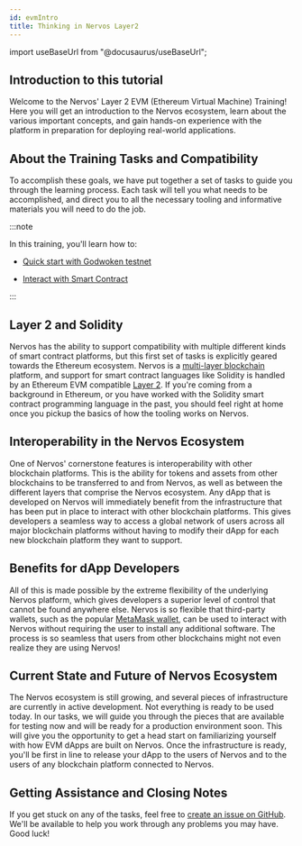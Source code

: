 ```yaml
---
id: evmIntro
title: Thinking in Nervos Layer2
---
```

import useBaseUrl from "@docusaurus/useBaseUrl";

## Introduction to this tutorial

Welcome to the Nervos' Layer 2 EVM (Ethereum Virtual Machine) Training! Here you will get an introduction to the Nervos ecosystem, learn about the various important concepts, and gain hands-on experience with the platform in preparation for deploying real-world applications.

## About the Training Tasks and Compatibility

To accomplish these goals, we have put together a set of tasks to guide you through the learning process. Each task will tell you what needs to be accomplished, and direct you to all the necessary tooling and informative materials you will need to do the job.

:::note

In this training, you'll learn how to:

- [Quick start with Godwoken testnet](/evm_training/evmTask1.md)

- [Interact with Smart Contract](/evm_training/evmTask4.md)

:::

## Layer 2 and Solidity

Nervos has the ability to support compatibility with multiple different kinds of smart contract platforms, but this first set of tasks  is explicitly geared towards the Ethereum ecosystem. Nervos is a [multi-layer blockchain](structure.md#layer-1-layer-2) platform, and support for smart contract languages like Solidity is handled by an Ethereum EVM compatible [Layer 2](structure.md#layer-1-layer-2). If you're coming from a background in Ethereum, or you have worked with the Solidity smart contract programming language in the past, you should feel right at home once you pickup the basics of how the tooling works on Nervos.

## Interoperability in the Nervos Ecosystem

One of Nervos' cornerstone features is interoperability with other blockchain platforms. This is the ability for tokens and assets from other blockchains to be transferred to and from Nervos, as well as between the different layers that comprise the Nervos ecosystem. Any dApp that is developed on Nervos will immediately benefit from the infrastructure that has been put in place to interact with other blockchain platforms. This gives developers a seamless way to access a global network of users across all major blockchain platforms without having to modify their dApp for each new blockchain platform they want to support.

## Benefits for dApp Developers

All of this is made possible by the extreme flexibility of the underlying Nervos platform, which gives developers a superior level of control that cannot be found anywhere else. Nervos is so flexible that third-party wallets, such as the popular [MetaMask wallet](wallets.md#metamask), can be used to interact with Nervos without requiring the user to install any additional software. The process is so seamless that users from other blockchains might not even realize they are using Nervos!

## Current State and Future of Nervos Ecosystem

The Nervos ecosystem is still growing, and several pieces of infrastructure are currently in active development. Not everything is ready to be used today. In our tasks, we will guide you through the pieces that are available for testing now and will be ready for a production environment soon. This will give you the opportunity to get a head start on familiarizing yourself with how EVM dApps are built on Nervos. Once the infrastructure is ready, you'll be first in line to release your dApp to the users of Nervos and to the users of any blockchain platform connected to Nervos.


## Getting Assistance and Closing Notes

If you get stuck on any of the tasks, feel free to [create an issue on GitHub](https://github.com/godwokenrises/godwoken/issues/new/choose). We'll be available to help you work through any problems you may have. Good luck!
